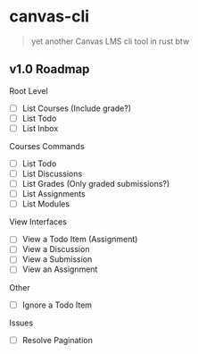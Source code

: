 # canvas-cli

> yet another Canvas LMS cli tool in rust btw

## v1.0 Roadmap

Root Level

- [ ] List Courses (Include grade?)
- [ ] List Todo
- [ ] List Inbox

Courses Commands

- [ ] List Todo
- [ ] List Discussions
- [ ] List Grades (Only graded submissions?)
- [ ] List Assignments
- [ ] List Modules

View Interfaces

- [ ] View a Todo Item (Assignment)
- [ ] View a Discussion
- [ ] View a Submission
- [ ] View an Assignment

Other

- [ ] Ignore a Todo Item

Issues

- [ ] Resolve Pagination
